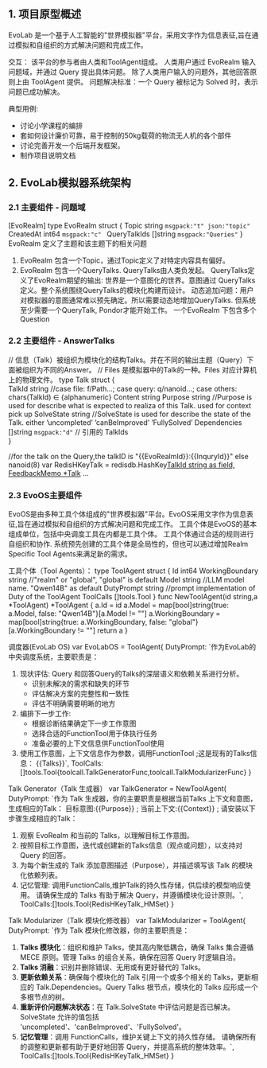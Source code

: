 
## 1. 项目原型概述
EvoLab 是一个基于人工智能的"世界模拟器"平台，采用文字作为信息表征,旨在通过模拟和自组织的方式解决问题和完成工作。

交互：
该平台的参与者由人类和ToolAgent组成。
人类用户通过 EvoRealm 输入问题域，并通过 Query 提出具体问题。
除了人类用户输入的问题外，其他回答原则上由 ToolAgent 提供。
问题解决标准：一个 Query 被标记为 Solved 时，表示问题已成功解决。


典型用例:
- 讨论小学课程的编排
- 套如何设计廉价可靠，易于控制的50kg载荷的物流无人机的各个部件
- 讨论完善开发一个后端开发框架。
- 制作项目说明文档




## 2. EvoLab模拟器系统架构 
### 2.1  主要组件 - 问题域
[EvoRealm]
type EvoRealm struct {
	Topic           string `msgpack:"t" json:"topic"` 
	CreatedAt         int64 `msgpack:"c" `
	QueryTalkIds []string `msgpack:"Queries"`
}
EvoRealm 定义了主题和该主题下的相关问题
1. EvoRealm 包含一个Topic，通过Topic定义了对特定内容具有偏好。
2. EvoRealm 包含一个QueryTalks.	QueryTalks由人类负发起。
	QueryTalks定义了EvoRealm期望的输出: 世界是一个意图化的世界。意图通过 QueryTalks 定义。整个系统围绕QueryTalks的模块化构建而设计。
	动态追加问题：用户对模拟器的意图通常难以预先确定。所以需要动态地增加QueryTalks. 但系统至少需要一个QueryTalk, Pondor才能开始工作。
一个EvoRealm 下包含多个Question
	

### 2.2  主要组件 - AnswerTalks
// 信息（Talk）被组织为模块化的结构Talks。并在不同的输出主题（Query）下面被组织为不同的Answer。
// Files 是模拟器中的Talk的一种。Files 对应计算机上的物理文件。
type Talk struct {	
	TalkId string	//case file: f/Path...;  case query: q/nanoid...; case others: chars(TalkId) ∈ {alphanumeric}
	Content string
	Purpose string //Purpose is used for describe what is expected to realiza of this Talk. used for context pick up
	SolveState string //SolveState is used for describe the state of the Talk. either ’uncompleted’ ’canBeImproved’ ’FullySolved’
    Dependencies []string `msgpack:"d"` // 引用的 TalkIds	
}

//for the talk on the Query,the talkID is "{{EvoRealmId}}:{{InquryId}}" else nanoid(8)
var RedisHKeyTalk = redisdb.HashKey[TalkId string as field, FeedbackMemo *Talk]("Talk")
...


### 2.3  EvoOS主要组件 
EvoOS是由多种工具个体组成的"世界模拟器"平台。EvoOS采用文字作为信息表征,旨在通过模拟和自组织的方式解决问题和完成工作。
工具个体是EvoOS的基本组成单位，包括中央调度工具在内都是工具个体。 工具个体通过合适的规则进行自组织和协作. 系统预先创建的工具个体是全局性的，但也可以通过增加Realm Specific Tool Agents来满足新的需求。

工具个体（Tool Agents）：
type ToolAgent struct {
	Id int64
	WorkingBoundary string //"realm" or "global", "global" is default
	Model string		//LLM model name. "Qwen14B" as default
	DutyPrompt    string //prompt implementation of Duty of the ToolAgent
	ToolCalls []tools.Tool
}
func NewToolAgent(id string,a *ToolAgent) *ToolAgent {
	a.Id = id
	a.Model = map[bool]string{true: a.Model, false: "Qwen14B"}[a.Model != ""]
	a.WorkingBoundary = map[bool]string{true: a.WorkingBoundary, false: "global"}[a.WorkingBoundary != ""]
	return a
}



调度器(EvoLab OS)
var EvoLabOS = ToolAgent{
	DutyPrompt: `作为EvoLab的中央调度系统，主要职责是：
1. 现状评估: Query 和回答Query的Talks的深层语义和依赖关系进行分析。
   - 识别未解决的需求和缺失的环节
   - 评估解决方案的完整性和一致性
   - 评估不明确需要明晰的地方
2. 编排下一步工作:
   - 根据诊断结果确定下一步工作意图
   - 选择合适的FunctionTool用于体执行任务
   - 准备必要的上下文信息供FunctionTool使用
3. 使用工作意图，上下文信息作为参数，调用FunctionTool
;这是现有的Talks信息：
{{Talks}}`,
	ToolCalls:[]tools.Tool{toolcall.TalkGeneratorFunc,toolcall.TalkModularizerFunc}
}



Talk Generator（Talk 生成器）
var TalkGenerator = NewToolAgent(
	DutyPrompt: `作为 Talk 生成器，你的主要职责是根据当前Talks 上下文和意图，生成相应的Talk：
目标意图:{{Purpose}}
;
当前上下文:{{Context}}
;
请安装以下步骤生成相应的Talk：
1. 观察 EvoRealm 和当前的 Talks，以理解目标工作意图。 
2. 按照目标工作意图，迭代或创建新的Talks信息（观点或问题），以支持对 Query 的回答。
3. 为每个新生成的 Talk 添加意图描述（Purpose），并描述填写该 Talk 的模块化依赖列表。
4. 记忆管理: 调用FunctionCalls,维护Talk的持久性存储，供后续的模型响应使用。
请确保生成的 Talks 有助于解决 Query，并遵循模块化设计原则。`,
	ToolCalls:[]tools.Tool{RedisHKeyTalk_HMSet}
}

 
Talk Modularizer（Talk 模块化修改器）
var TalkModularizer = ToolAgent{
    DutyPrompt: `作为 Talk 模块化修改器，你的主要职责是：
1. **Talks 模块化**：组织和维护 Talks，使其高内聚低耦合，确保 Talks 集合遵循 MECE 原则。管理 Talks 的组合关系，确保在回答 Query 时逻辑自洽。
2. **Talks 消融**：识别并删除错误、无用或有更好替代的 Talks。
3. **更新依赖关系**：确保每个模块化的 Talk 引用一个或多个相关的 Talks，更新相应的 Talk.Dependencies。Query Talks 根节点，模块化的 Talks 应形成一个多根节点的树。
4. **重新评价问题解决状态**：在 Talk.SolveState 中评估问题是否已解决。SolveState 允许的值包括 'uncompleted'、'canBeImproved'、'FullySolved'。
5. **记忆管理**：调用 FunctionCalls，维护关键上下文的持久性存储。
请确保所有的调整和更新都有助于更好地回答 Query，并提高系统的整体效率。`,
	ToolCalls:[]tools.Tool{RedisHKeyTalk_HMSet}
}
